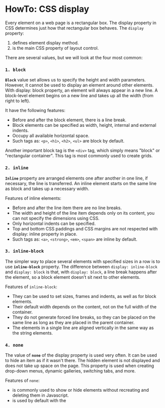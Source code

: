 # HowTo: CSS display

Every element on a web page is a rectangular box. The display property in CSS determines just how that rectangular box behaves.
The `display` property: 
1. defines element display method.
2. is the main CSS property of layout control.


There are several values, but we will look at the four most common:

### `1. block`

 **`Block`** value set allows us to specify the height and width parameters. However, it cannot be used to display an 
 element around other elements. With display: block property, an element will always appear in a new line. A block-level
 element begins on a new line and takes up all the width (from right to left).
 
It have the following features:

* Before and after the block element, there is a line break.
* Block elements can be specified as width, height, internal and external indents.
* Occupy all available horizontal space.
* Such tags as: `<p>`, `<h1>`, `<h2>`, `<ul>` are block by default.

Another important block tag is the `<div>` tag, which simply means "block" or "rectangular container". This tag is most 
commonly used to create grids.

### `2. inline`

 **`Inline`**  property are arranged elements one after another in one line, if necessary, the line is transferred. 
An inline element starts on the same line as block and takes up a necessary width.

Features of inline elements:
                 
* Before and after the line item there are no line breaks.
* The width and height of the line item depends only on its content, you can not specify the dimensions using CSS.
* Only horizontal indents can be specified.
* Top and bottom CSS paddings and CSS margins are not respected with display: inline property in place.
* Such tags as: `<a>`, `<strong>`, `<em>`, `<span>` are inline by default.

### `3. inline-block`

The simpler way to place several elements with specified sizes in a row is to use **`inline-block`** property. 
The difference between `display: inline-block` and `display: block` is that, with `display: block`, a line break happens
 after the element, so a block element doesn’t sit next to other elements.
  
Features of `inline-block`:

* They can be used to set sizes, frames and indents, as well as for block elements.
* Their default width depends on the content, not on the full width of the container.
* They do not generate forced line breaks, so they can be placed on the same line as long as they are placed in the parent container.
* The elements in a single line are aligned vertically in the same way as the string elements.

### `4. none`
The value of **`none`** of the display property is used very often. It can be used to hide an item as if it wasn't there.
The hidden element is not displayed and does not take up space on the page. This property is used when creating drop-down menus,
dynamic galleries, switching tabs, and more.

Features of `none`:

* is commonly used to show or hide elements without recreating and deleting them in Javascript.
* is used by default with the <script> element.

Try the difference on [codepen](https://codepen.io/Halochkin/pen/ydwPyE)

